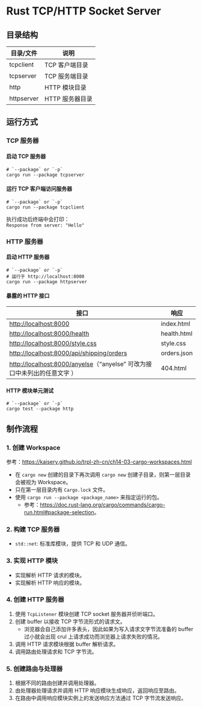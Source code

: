 # Rust TCP/HTTP Socket Server

## 目录结构

| 目录/文件  | 说明            |
| ---------- | --------------- |
| tcpclient  | TCP 客户端目录  |
| tcpserver  | TCP 服务端目录  |
| http       | HTTP 模块目录   |
| httpserver | HTTP 服务器目录 |

## 运行方式

### TCP 服务器

#### 启动 TCP 服务器

```shell
# `--package` or `-p`
cargo run --package tcpserver
```

#### 运行 TCP 客户端访问服务器

```shell
# `--package` or `-p`
cargo run --package tcpclient
```

执行成功后终端中会打印：  
`Response from server: "Hello"`

### HTTP 服务器

#### 启动 HTTP 服务器

```shell
# `--package` or `-p`
# 运行于 http://localhost:8000
cargo run --package httpserver
```

#### 暴露的 HTTP 接口

| 接口                                                                       | 响应        |
| -------------------------------------------------------------------------- | ----------- |
| <http://localhost:8000>                                                    | index.html  |
| <http://localhost:8000/health>                                             | health.html |
| <http://localhost:8000/style.css>                                          | style.css   |
| <http://localhost:8000/api/shipping/orders>                                | orders.json |
| <http://localhost:8000/anyelse>（“anyelse” 可改为接口中未列出的任意文字 ） | 404.html    |

#### HTTP 模块单元测试

```shell
# `--package` or `-p`
cargo test --package http
```

## 制作流程

### 1. 创建 Workspace

参考：<https://kaisery.github.io/trpl-zh-cn/ch14-03-cargo-workspaces.html>

- 在 `cargo new` 创建的目录下再次调用 `cargo new` 创建子目录，则第一层目录会被视为 Workspace。
- 只在第一层目录内有 `Cargo.lock` 文件。
- 使用 `cargo run --package <package_name>` 来指定运行的包。
  - 参考：<https://doc.rust-lang.org/cargo/commands/cargo-run.html#package-selection>。

### 2. 构建 TCP 服务器

- `std::net`: 标准库模块，提供 TCP 和 UDP 通信。

### 3. 实现 HTTP 模块

- 实现解析 HTTP 请求的模块。
- 实现解析 HTTP 响应的模块。

### 4. 创建 HTTP 服务器

1. 使用 `TcpListener` 模块创建 TCP socket 服务器并侦听端口。
2. 创建 buffer 以接收 TCP 字节流形式的请求文。
   - 浏览器会自己添加许多表头，因此如果为写入请求文字节流准备的 buffer 过小就会出现 crul 上请求成功而浏览器上请求失败的情况。
3. 调用 HTTP 请求模块根据 buffer 解析请求。
4. 调用路由处理请求和 TCP 字节流。

### 5. 创建路由与处理器

1. 根据不同的路由创建并调用处理器。
2. 由处理器处理请求并调用 HTTP 响应模块生成响应，返回响应至路由。
3. 在路由中调用响应模块实例上的发送响应方法通过 TCP 字节流发送响应。
